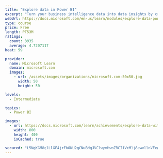 ```yaml
---
title: "Explore data in Power BI"
excerpt: "Turn your business intelligence data into data insights by creating and configuring Power BI dashboards."
webUrl: https://docs.microsoft.com/en-us/learn/modules/explore-data-power-bi/
type: course
price: Free
length: PT53M
ratings:
  count: 3935
  average: 4.7207117
heat: 59

provider:
  name: Microsoft Learn
  domain: microsoft.com
  images:
    - url: /assets/images/organizations/microsoft.com-50x50.jpg
      width: 50
      height: 50

levels:
  - Intermediate

topics:
  - Power BI

images:
  - url: https://docs.microsoft.com/learn/achievements/explore-data-with-power-bi-desktop-social.png
    width: 800
    height: 400
    isCached: true

secured: "L5NgKGM8qlLlGF4jrFbOKU2gCNuBNgJVClwymHwoZRCI1VcM1j8ewvllnVFegZXOK8JQKTOaNcWBB32Y9hKZ1t5Cfb7PaJfH3g1dHnlbI4gTznGuuM7DCh9m1GzBfFkAa/TLLm8Lszgl4SC6z2mvlihhWlRHyARTeH81oXADH9o3x5phekoH1oLPS3cd8xB2QzWZikBPXPVCvnmSwrhASrd3cj9aYCPwI5KBZNLguuLJbwhlkqTo2jAst4Uo8qkT7nclYCoqj0Of4Uuc8PfI78UMXkWmnIF8iPnUKKdvgDOfwHcQKAjnk75nKU0L+91BGpBPwKzlhs5vreO5oJivQX+Ll8UXY/XxBiuiKulUKTFy4RUbg0tZxJyAHxdBPhed2M9iOHgEDuu2ZDf3FQ3lJ/iez1MyD/j3cWcALazVr5g=;d9ysuVTm5TI9sk+E8M7vJg=="
---
```


